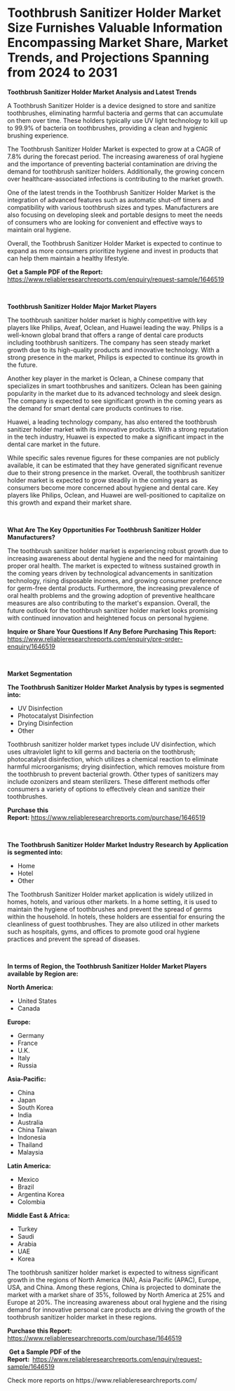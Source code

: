<p><h1>Toothbrush Sanitizer Holder Market Size Furnishes Valuable Information Encompassing Market Share, Market Trends, and Projections Spanning from 2024 to 2031</h1></p><p><strong>Toothbrush Sanitizer Holder Market Analysis and Latest Trends</strong></p>
<p><p>A Toothbrush Sanitizer Holder is a device designed to store and sanitize toothbrushes, eliminating harmful bacteria and germs that can accumulate on them over time. These holders typically use UV light technology to kill up to 99.9% of bacteria on toothbrushes, providing a clean and hygienic brushing experience.</p><p>The Toothbrush Sanitizer Holder Market is expected to grow at a CAGR of 7.8% during the forecast period. The increasing awareness of oral hygiene and the importance of preventing bacterial contamination are driving the demand for toothbrush sanitizer holders. Additionally, the growing concern over healthcare-associated infections is contributing to the market growth.</p><p>One of the latest trends in the Toothbrush Sanitizer Holder Market is the integration of advanced features such as automatic shut-off timers and compatibility with various toothbrush sizes and types. Manufacturers are also focusing on developing sleek and portable designs to meet the needs of consumers who are looking for convenient and effective ways to maintain oral hygiene.</p><p>Overall, the Toothbrush Sanitizer Holder Market is expected to continue to expand as more consumers prioritize hygiene and invest in products that can help them maintain a healthy lifestyle.</p></p>
<p><strong>Get a Sample PDF of the Report:&nbsp;</strong> <a href="https://www.reliableresearchreports.com/enquiry/request-sample/1646519">https://www.reliableresearchreports.com/enquiry/request-sample/1646519</a></p>
<p>&nbsp;</p>
<p><strong>Toothbrush Sanitizer Holder Major Market Players</strong></p>
<p><p>The toothbrush sanitizer holder market is highly competitive with key players like Philips, Aveaf, Oclean, and Huawei leading the way. Philips is a well-known global brand that offers a range of dental care products including toothbrush sanitizers. The company has seen steady market growth due to its high-quality products and innovative technology. With a strong presence in the market, Philips is expected to continue its growth in the future.</p><p>Another key player in the market is Oclean, a Chinese company that specializes in smart toothbrushes and sanitizers. Oclean has been gaining popularity in the market due to its advanced technology and sleek design. The company is expected to see significant growth in the coming years as the demand for smart dental care products continues to rise.</p><p>Huawei, a leading technology company, has also entered the toothbrush sanitizer holder market with its innovative products. With a strong reputation in the tech industry, Huawei is expected to make a significant impact in the dental care market in the future.</p><p>While specific sales revenue figures for these companies are not publicly available, it can be estimated that they have generated significant revenue due to their strong presence in the market. Overall, the toothbrush sanitizer holder market is expected to grow steadily in the coming years as consumers become more concerned about hygiene and dental care. Key players like Philips, Oclean, and Huawei are well-positioned to capitalize on this growth and expand their market share.</p></p>
<p>&nbsp;</p>
<p><strong>What Are The Key Opportunities For Toothbrush Sanitizer Holder Manufacturers?</strong></p>
<p><p>The toothbrush sanitizer holder market is experiencing robust growth due to increasing awareness about dental hygiene and the need for maintaining proper oral health. The market is expected to witness sustained growth in the coming years driven by technological advancements in sanitization technology, rising disposable incomes, and growing consumer preference for germ-free dental products. Furthermore, the increasing prevalence of oral health problems and the growing adoption of preventive healthcare measures are also contributing to the market's expansion. Overall, the future outlook for the toothbrush sanitizer holder market looks promising with continued innovation and heightened focus on personal hygiene.</p></p>
<p><strong>Inquire or Share Your Questions If Any Before Purchasing This Report:</strong> <a href="https://www.reliableresearchreports.com/enquiry/pre-order-enquiry/1646519">https://www.reliableresearchreports.com/enquiry/pre-order-enquiry/1646519</a></p>
<p>&nbsp;</p>
<p><strong>Market Segmentation</strong></p>
<p><strong>The Toothbrush Sanitizer Holder Market Analysis by types is segmented into:</strong></p>
<p><ul><li>UV Disinfection</li><li>Photocatalyst Disinfection</li><li>Drying Disinfection</li><li>Other</li></ul></p>
<p><p>Toothbrush sanitizer holder market types include UV disinfection, which uses ultraviolet light to kill germs and bacteria on the toothbrush; photocatalyst disinfection, which utilizes a chemical reaction to eliminate harmful microorganisms; drying disinfection, which removes moisture from the toothbrush to prevent bacterial growth. Other types of sanitizers may include ozonizers and steam sterilizers. These different methods offer consumers a variety of options to effectively clean and sanitize their toothbrushes.</p></p>
<p><strong>Purchase this Report:&nbsp;</strong><a href="https://www.reliableresearchreports.com/purchase/1646519">https://www.reliableresearchreports.com/purchase/1646519</a></p>
<p>&nbsp;</p>
<p><strong>The Toothbrush Sanitizer Holder Market Industry Research by Application is segmented into:</strong></p>
<p><ul><li>Home</li><li>Hotel</li><li>Other</li></ul></p>
<p><p>The Toothbrush Sanitizer Holder market application is widely utilized in homes, hotels, and various other markets. In a home setting, it is used to maintain the hygiene of toothbrushes and prevent the spread of germs within the household. In hotels, these holders are essential for ensuring the cleanliness of guest toothbrushes. They are also utilized in other markets such as hospitals, gyms, and offices to promote good oral hygiene practices and prevent the spread of diseases.</p></p>
<p>&nbsp;</p>
<p><strong>In terms of Region, the Toothbrush Sanitizer Holder Market Players available by Region are:</strong></p>
<p>
    <p> <strong> North America: </strong>
        <ul>
            <li>United States</li>
            <li>Canada</li>
        </ul>
        </p> 
    <p> <strong> Europe: </strong>
        <ul>
            <li>Germany</li>
            <li>France</li>
            <li>U.K.</li>
            <li>Italy</li>
            <li>Russia</li>
        </ul>
        </p> 
    <p> <strong> Asia-Pacific: </strong>
        <ul>
            <li>China</li>
            <li>Japan</li>
            <li>South Korea</li>
            <li>India</li>
            <li>Australia</li>
            <li>China Taiwan</li>
            <li>Indonesia</li>
            <li>Thailand</li>
            <li>Malaysia</li>
        </ul>
        </p> 
    <p> <strong> Latin America: </strong>
        <ul>
            <li>Mexico</li>
            <li>Brazil</li>
            <li>Argentina Korea</li>
            <li>Colombia</li>
        </ul>
        </p> 
    <p> <strong> Middle East & Africa: </strong>
        <ul>
            <li>Turkey</li>
            <li>Saudi</li>
            <li>Arabia</li>
            <li>UAE</li>
            <li>Korea</li>
        </ul>
    </p>
    </p>
<p><p>The toothbrush sanitizer holder market is expected to witness significant growth in the regions of North America (NA), Asia Pacific (APAC), Europe, USA, and China. Among these regions, China is projected to dominate the market with a market share of 35%, followed by North America at 25% and Europe at 20%. The increasing awareness about oral hygiene and the rising demand for innovative personal care products are driving the growth of the toothbrush sanitizer holder market in these regions.</p></p>
<p><strong>Purchase this Report: </strong><a href="https://www.reliableresearchreports.com/purchase/1646519">https://www.reliableresearchreports.com/purchase/1646519</a></p>
<p>&nbsp;<strong>Get a Sample PDF of the Report:&nbsp;&nbsp;</strong><a href="https://www.reliableresearchreports.com/enquiry/request-sample/1646519">https://www.reliableresearchreports.com/enquiry/request-sample/1646519</a></p>
<p><strong></strong></p>
<p>Check more reports on https://www.reliableresearchreports.com/</p>